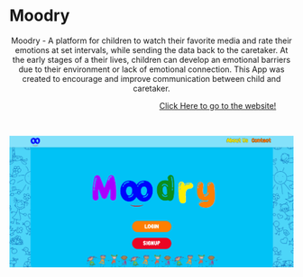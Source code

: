 # Moodry

<p align="center">
  Moodry - A platform for children to watch their favorite media and rate their emotions at set intervals, while sending the data back to the caretaker. At the early stages of a their lives, children can develop an emotional barriers due to their environment or lack of emotional connection. This App was created to encourage and improve communication between child and caretaker. 
</p>

&emsp;&emsp;&emsp;&emsp;&emsp;&emsp;&emsp;&emsp;&emsp;&emsp;&emsp;&emsp;&emsp;&emsp;&emsp;&emsp;&emsp;&emsp;&emsp;[Click Here to go to the website!](https://moodry.herokuapp.com/)

&emsp;
<p align="center">
<img src="https://github.com/DashlinS/Moodry/blob/master/public/gif/MoodryDemo.gif" width="700">
</p>
